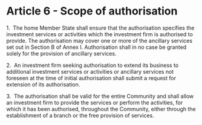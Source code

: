 # Article 6 - Scope of authorisation


1.  The home Member State shall ensure that the authorisation specifies the investment services or activities which the investment firm is authorised to provide. The authorisation may cover one or more of the ancillary services set out in Section B of Annex I. Authorisation shall in no case be granted solely for the provision of ancillary services.

2.  An investment firm seeking authorisation to extend its business to additional investment services or activities or ancillary services not foreseen at the time of initial authorisation shall submit a request for extension of its authorisation.

3.  The authorisation shall be valid for the entire Community and shall allow an investment firm to provide the services or perform the activities, for which it has been authorised, throughout the Community, either through the establishment of a branch or the free provision of services.
